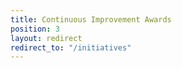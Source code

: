 ```yaml
---
title: Continuous Improvement Awards
position: 3
layout: redirect
redirect_to: "/initiatives"
---
```



